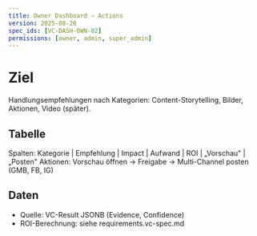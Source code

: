 ```yaml
---
title: Owner Dashboard — Actions
version: 2025-08-26
spec_ids: [VC-DASH-OWN-02]
permissions: [owner, admin, super_admin]
---
```


# Ziel
Handlungsempfehlungen nach Kategorien: Content-Storytelling, Bilder, Aktionen, Video (später).

## Tabelle
Spalten: Kategorie | Empfehlung | Impact | Aufwand | ROI | „Vorschau" | „Posten"
Aktionen: Vorschau öffnen → Freigabe → Multi-Channel posten (GMB, FB, IG)

## Daten
- Quelle: VC-Result JSONB (Evidence, Confidence)
- ROI-Berechnung: siehe requirements.vc-spec.md